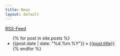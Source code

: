 ```yaml
---
title: News
layout: default
---
```


[RSS-Feed](/rss.xml)

<ul class="postlist">
{% for post in site.posts %}
  <li><span>{{post.date | date: "%d.%m.%Y"}}</span> &raquo; <a href="{{post.url}}">{{post.title}}</a></li>
{% endfor %}
</ul>
